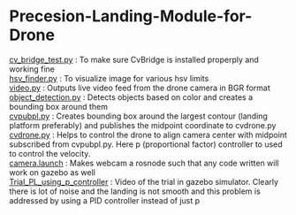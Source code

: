 # Precesion-Landing-Module-for-Drone  
[cv_bridge_test.py](cv_bridge_test.py) : To make sure CvBridge is installed properply and working fine  
[hsv_finder.py](hsv_finder.py) : To visualize image for various hsv limits  
[video.py](video.py) : Outputs live video feed from the drone camera in BGR format  
[object_detection.py](object_detection.py) : Detects objects based on color and creates a bounding box around them  
[cvpubpl.py](cvpubpl.py) : Creates bounding box around the largest contour (landing platform preferably) and publishes the midpoint coordinate to cvdrone.py  
[cvdrone.py](cvdrone.py) : Helps to control the drone to align camera center with midpoint subscribed from cvpubpl.py. Here p (proportional factor) controller to used to control the velocity.   
[camera.launch](camera.launch) : Makes webcam a rosnode such that any code written will work on gazebo as well  
[Trial_PL_using_p_controller](Trial_PL_using_p_controller) : Video of the trial in gazebo simulator. Clearly there is lot of noise and the landing is not smooth and this problem is addressed by using a PID controller instead of just p     



